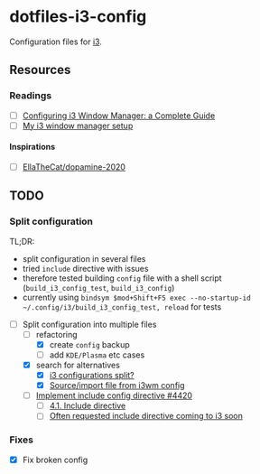 # dotfiles-i3-config
Configuration files for [i3](https://i3wm.org/).

## Resources

### Readings

- [ ] [Configuring i3 Window Manager: a Complete Guide](https://thevaluable.dev/i3-config-mouseless/)
- [ ] [My i3 window manager setup](https://samsaffron.com/archive/2019/04/09/my-i3-window-manager-setup)

#### Inspirations

- [ ] [EllaTheCat/dopamine-2020](https://github.com/EllaTheCat/dopamine-2020)

## TODO

### Split configuration

TL;DR: 

- split configuration in several files
- tried `include` directive with issues
- therefore tested building `config` file with a shell script (`build_i3_config_test`, `build_i3_config`)
- currently using `bindsym $mod+Shift+F5 exec --no-startup-id ~/.config/i3/build_i3_config_test, reload` for tests

- [ ] Split configuration into multiple files 
  - [ ] refactoring
    - [x] create `config` backup
    - [ ] add `KDE/Plasma` etc cases
  - [x] search for alternatives
    - [x] [i3 configurations split?](https://www.reddit.com/r/i3wm/comments/acybmc/i3_configurations_split/)
    - [x] [Source/import file from i3wm config](https://stackoverflow.com/questions/65044535/source-import-file-from-i3wm-config)
  - [ ] [Implement include config directive #4420](https://github.com/i3/i3/pull/4420)
    - [ ] [4.1. Include directive](https://i3wm.org/docs/userguide.html#include)
    - [ ] [Often requested include directive coming to i3 soon](https://www.reddit.com/r/i3wm/comments/ncetnh/often_requested_include_directive_coming_to_i3/)

### Fixes

- [x] Fix broken config

